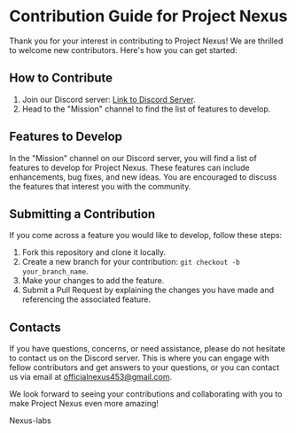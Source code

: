 # Contribution Guide for Project Nexus

Thank you for your interest in contributing to Project Nexus! We are thrilled to welcome new contributors. Here's how you can get started:

## How to Contribute

1. Join our Discord server: [Link to Discord Server](https://discord.gg/x7DWczUc).
2. Head to the "Mission" channel to find the list of features to develop.

## Features to Develop

In the "Mission" channel on our Discord server, you will find a list of features to develop for Project Nexus. These features can include enhancements, bug fixes, and new ideas. You are encouraged to discuss the features that interest you with the community.

## Submitting a Contribution

If you come across a feature you would like to develop, follow these steps:

1. Fork this repository and clone it locally.
2. Create a new branch for your contribution: `git checkout -b your_branch_name`.
3. Make your changes to add the feature.
5. Submit a Pull Request by explaining the changes you have made and referencing the associated feature.

## Contacts

If you have questions, concerns, or need assistance, please do not hesitate to contact us on the Discord server. This is where you can engage with fellow contributors and get answers to your questions, or you can contact us via email at officialnexus453@gmail.com.

We look forward to seeing your contributions and collaborating with you to make Project Nexus even more amazing!

Nexus-labs

